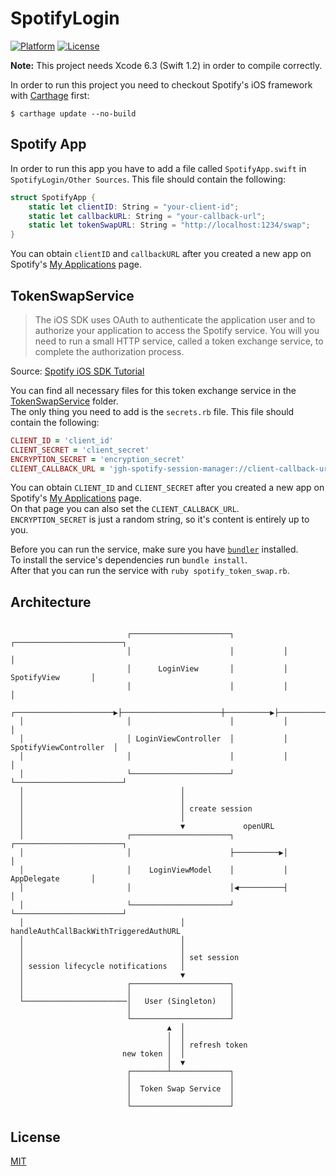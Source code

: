 # SpotifyLogin

[![Platform](https://img.shields.io/badge/platform-ios-lightgrey.svg)](https://developer.apple.com/devcenter/ios/index.action)
[![License](https://img.shields.io/badge/license-MIT-3f3f3f.svg)](http://choosealicense.com/licenses/mit)

**Note:** This project needs Xcode 6.3 (Swift 1.2) in order to compile correctly.

In order to run this project you need to checkout Spotify's iOS framework with [Carthage](https://github.com/Carthage/Carthage) first:

```shell
$ carthage update --no-build
```

## Spotify App

In order to run this app you have to add a file called `SpotifyApp.swift` in `SpotifyLogin/Other Sources`.
This file should contain the following:

``` swift
struct SpotifyApp {
    static let clientID: String = "your-client-id";
    static let callbackURL: String = "your-callback-url";
    static let tokenSwapURL: String = "http://localhost:1234/swap";
}
```

You can obtain `clientID` and `callbackURL` after you created a new app on Spotify's [My Applications](http://developer.spotify.com/my-applications) page.  

## TokenSwapService

> The iOS SDK uses OAuth to authenticate the application user and to authorize your application to access the Spotify service.
> You will you need to run a small HTTP service, called a token exchange service, to complete the authorization process.

Source: [Spotify iOS SDK Tutorial](https://developer.spotify.com/technologies/spotify-ios-sdk/tutorial)

You can find all necessary files for this token exchange service in the [TokenSwapService](TokenSwapService) folder.  
The only thing you need to add is the `secrets.rb` file. This file should contain the following:

```ruby
CLIENT_ID = 'client_id'
CLIENT_SECRET = 'client_secret'
ENCRYPTION_SECRET = 'encryption_secret'
CLIENT_CALLBACK_URL = 'jgh-spotify-session-manager://client-callback-url'
```

You can obtain `CLIENT_ID` and `CLIENT_SECRET` after you created a new app on Spotify's [My Applications](http://developer.spotify.com/my-applications) page.  
On that page you can also set the `CLIENT_CALLBACK_URL`.  
`ENCRYPTION_SECRET` is just a random string, so it's content is entirely up to you.

Before you can run the service, make sure you have [`bundler`](http://bundler.io) installed.  
To install the service's dependencies run `bundle install`.  
After that you can run the service with `ruby spotify_token_swap.rb`.

## Architecture

```
                                                                                            
                          ┌──────────────────────┐           ┌────────────────────────┐     
                          │                      │           │                        │     
                          │      LoginView       │           │      SpotifyView       │     
                          │                      │           │                        │     
  ┌──────────────────────▶├──────────────────────┼──────────▶├────────────────────────┤     
  │                       │                      │           │                        │     
  │                       │ LoginViewController  │           │ SpotifyViewController  │     
  │                       │                      │           │                        │     
  │                       └──────────────────────┘           └────────────────────────┘     
  │                                   │                                                     
  │                                   │                                                     
  │                                   │ create session                                      
  │                                   │                                                     
  │                                   ▼             openURL                                 
  │                       ┌──────────────────────┐           ┌────────────────────────┐     
  │                       │                      ├──────────▶│                        │     
  │                       │    LoginViewModel    │           │      AppDelegate       │     
  │                       │                      │◀──────────┤                        │     
  │                       └──────────────────────┘           └────────────────────────┘     
  │                                   │             handleAuthCallBackWithTriggeredAuthURL  
  │                                   │                                                     
  │                                   │                                                     
  │                                   │ set session                                         
  │ session lifecycle notifications   │                                                     
  │                                   ▼                                                     
  │                       ┌──────────────────────┐                                          
  │                       │                      │                                          
  └───────────────────────│   User (Singleton)   │                                          
                          │                      │                                          
                          └──────────────────────┘                                          
                                   ▲  │                                                     
                                   │  │                                                     
                                   │  │ refresh token                                       
                         new token │  │                                                     
                                   │  ▼                                                     
                          ┌────────┴─────────────┐                                          
                          │                      │                                          
                          │  Token Swap Service  │                                          
                          │                      │                                          
                          └──────────────────────┘                                                                                                             
```

## License

[MIT](LICENSE)
